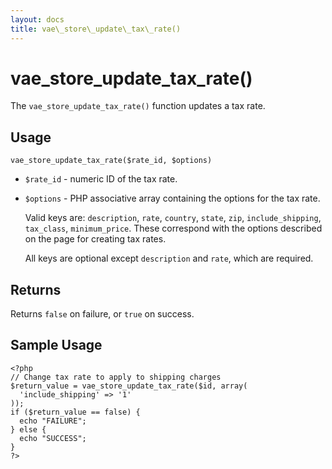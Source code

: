 ```yaml
---
layout: docs
title: vae\_store\_update\_tax\_rate()
---
```


# vae\_store\_update\_tax\_rate()

The `vae_store_update_tax_rate()` function updates a tax rate.

## Usage

`vae_store_update_tax_rate($rate_id, $options)`

-   `$rate_id` - numeric ID of the tax rate.

-   `$options` - PHP associative array containing the options for the
    tax rate.

    Valid keys are: `description`, `rate`, `country`, `state`, `zip`,
    `include_shipping`, `tax_class`, `minimum_price`. These correspond
    with the options described on the page for creating tax rates.

    All keys are optional except `description` and `rate`, which
    are required.

## Returns

Returns `false` on failure, or `true` on success.

## Sample Usage

    <?php
    // Change tax rate to apply to shipping charges
    $return_value = vae_store_update_tax_rate($id, array(
      'include_shipping' => '1'
    ));
    if ($return_value == false) {
      echo "FAILURE";
    } else {
      echo "SUCCESS";
    }
    ?>
